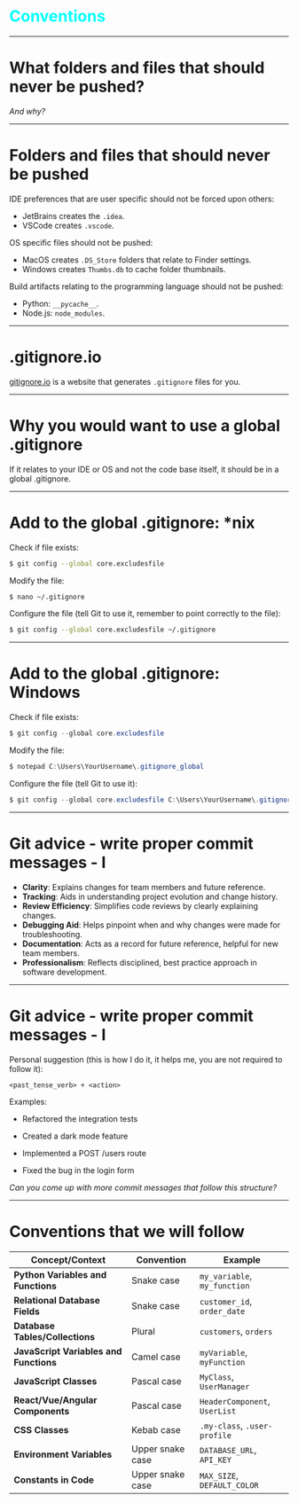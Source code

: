 
<div class="title-card" style="color: cyan;">
    <h1>Conventions</h1>
</div>

---

# What folders and files that should never be pushed?

*And why?*

---

# Folders and files that should never be pushed

IDE preferences that are user specific should not be forced upon others:

  - JetBrains creates the `.idea`. 
  - VSCode creates `.vscode`. 

OS specific files should not be pushed:

  - MacOS creates `.DS_Store` folders that relate to Finder settings. 
  - Windows creates `Thumbs.db` to cache folder thumbnails.

Build artifacts relating to the programming language should not be pushed:

  - Python: `__pycache__`.
  - Node.js: `node_modules`.

---

# .gitignore.io

[gitignore.io](https://www.gitignore.io/) is a website that generates `.gitignore` files for you.

---

# Why you would want to use a global .gitignore

If it relates to your IDE or OS and not the code base itself, it should be in a global .gitignore.

---

# Add to the global .gitignore: \*nix

Check if file exists:

```bash
$ git config --global core.excludesfile
```

Modify the file:

```bash
$ nano ~/.gitignore
```

Configure the file (tell Git to use it, remember to point correctly to the file):

```bash
$ git config --global core.excludesfile ~/.gitignore
```

---

# Add to the global .gitignore: Windows

Check if file exists:

```powershell
$ git config --global core.excludesfile
```

Modify the file:

```powershell
$ notepad C:\Users\YourUsername\.gitignore_global
```

Configure the file (tell Git to use it):

```powershell
$ git config --global core.excludesfile C:\Users\YourUsername\.gitignore_global
```

---

# Git advice - write proper commit messages - I

* **Clarity**: Explains changes for team members and future reference.
* **Tracking**: Aids in understanding project evolution and change history.
* **Review Efficiency**: Simplifies code reviews by clearly explaining changes.
* **Debugging Aid**: Helps pinpoint when and why changes were made for troubleshooting.
* **Documentation**: Acts as a record for future reference, helpful for new team members.
* **Professionalism**: Reflects disciplined, best practice approach in software development.

---

# Git advice - write proper commit messages - I

Personal suggestion (this is how I do it, it helps me, you are not required to follow it):

`<past_tense_verb> + <action>`

Examples: 

- Refactored the integration tests

- Created a dark mode feature

- Implemented a POST /users route

- Fixed the bug in the login form

*Can you come up with more commit messages that follow this structure?*

---

# Conventions that we will follow 

| Concept/Context                       | Convention                  | Example                      |
|---------------------------------------|-----------------------------|------------------------------|
| **Python Variables and Functions**    | Snake case                  | `my_variable`, `my_function` |
| **Relational Database Fields**        | Snake case                  | `customer_id`, `order_date`  |
| **Database Tables/Collections**       | Plural                      | `customers`, `orders`        |
| **JavaScript Variables and Functions**| Camel case                  | `myVariable`, `myFunction`   |
| **JavaScript Classes**                | Pascal case                 | `MyClass`, `UserManager`     |
| **React/Vue/Angular Components**      | Pascal case                 | `HeaderComponent`, `UserList`|
| **CSS Classes**                       | Kebab case                  | `.my-class`, `.user-profile` |
| **Environment Variables**             | Upper snake case            | `DATABASE_URL`, `API_KEY`    |
| **Constants in Code**                 | Upper snake case            | `MAX_SIZE`, `DEFAULT_COLOR`  |
